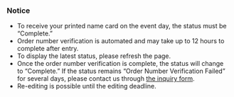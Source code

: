### Notice

- To receive your printed name card on the event day, the status must be “Complete.”
- Order number verification is automated and may take up to 12 hours to complete after entry.
- To display the latest status, please refresh the page.
- Once the order number verification is complete, the status will change to “Complete.” If the status remains “Order Number Verification Failed” for several days, please contact us through [the inquiry form](<(./#form)>).
- Re-editing is possible until the editing deadline.
